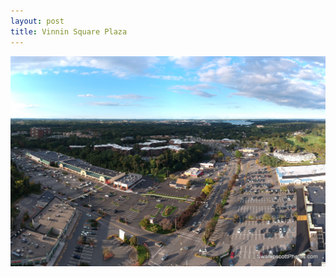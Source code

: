 ```yaml
---
layout: post
title: Vinnin Square Plaza
---
```



![Vinnin Square Plaza](/img/swampscott-vinnin-square.jpg)
